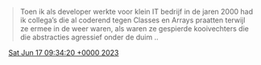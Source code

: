 > Toen ik als developer werkte voor klein IT bedrijf in de jaren 2000 had ik collega’s die al coderend tegen Classes en Arrays praatten terwijl ze ermee in de weer waren, als waren ze gespierde kooivechters die die abstracties agressief onder de duim \.\.

<img src="../../media/tweet.ico" width="12" /> [Sat Jun 17 09:34:20 +0000 2023](https://twitter.com/DromerDenker/status/1670001924983095297)